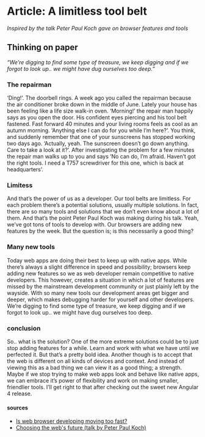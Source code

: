 # Article: A limitless tool belt

*Inspired by the talk Peter Paul Koch gave on browser features and tools*

## Thinking on paper

*“We’re digging to find some type of treasure, we keep digging and if we forgot to look up.. we might have dug ourselves too deep.”*

### The repairman

‘Ding!’. The doorbell rings. A week ago you called the repairman because the air conditioner broke down in the middle of June. Lately your house has been feeling like a life size walk-in oven. ‘Morning!’ the repair man happily says as you open the door. His confident eyes piercing and his tool belt fastened. Fast forward 40 minutes and your living rooms feels as cool as an autumn morning. ‘Anything else I can do for you while I’m here?’. You think, and suddenly remember that one of your sunscreens has stopped working two days ago. ‘Actually, yeah. The sunscreen doesn’t go down anything. Care to take a look at it?’. After investigating the problem for a few minutes the repair man walks up to you and says ‘No can do, I’m afraid. Haven’t got the right tools. I need a T757 screwdriver for this one, which is back at headquarters’.

### Limitess

And that’s the power of us as a developer. Our tool belts are limitless. For each problem there’s a potential solutions, usually multiple solutions. In fact, there are so many tools and solutions that we don’t even know about  a lot of them. And that’s the point Peter Paul Koch was making during his talk. Yeah, we’ve got tons of tools to develop with. Our browsers are adding new features by the week. But the question is; is this necessarily a good thing?

### Many new tools

Today web apps are doing their best to keep up with native apps. While there’s always a slight difference in speed and possibility; browsers keep adding new features so we as web developer remain competitive to native developers. This however, creates a situation in which a lot of features are missed by the mainstream development community or just plainly left by the wayside. With so many new tools our development areas get bigger and deeper, which makes debugging harder for yourself and other developers. We’re digging to find some type of treasure, we keep digging and if we forgot to look up.. we might have dug ourselves too deep.

### conclusion

So.. what is the solution? One of the more extreme solutions could be to just stop adding features for a while. Learn and work with what we have until we perfected it. But that’s a pretty bold idea. Another though is to accept that the web is different on all kinds of devices and context. And instead of viewing this as a bad thing we can view it as a good thing; a strength. Maybe if we stop trying to make web apps look and behave like native apps, we can embrace it’s power of flexibility and work on making smaller, friendlier tools. I’ll get right to that after checking out the sweet new Angular 4 release.

#### sources

* [Is web browser developing moving too fast?](https://betanews.com/2011/04/14/is-web-browser-development-moving-too-fast/)
* [Choosing the web's future (talk by Peter Paul Koch)](https://www.youtube.com/watch?v=5pGB_Ve1L10)
